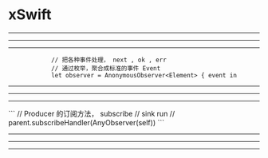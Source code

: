 # xSwift







<hr>
<hr>


<hr>

```
            // 把各种事件处理， next , ok , err
            // 通过枚举，聚合成标准的事件 Event
            let observer = AnonymousObserver<Element> { event in
```


<hr>


<hr>


<hr>
```
        //  Producer 的订阅方法， subscribe
        // sink run
        //  parent.subscribeHandler(AnyObserver(self))
```


<hr>
<hr>

<hr>

